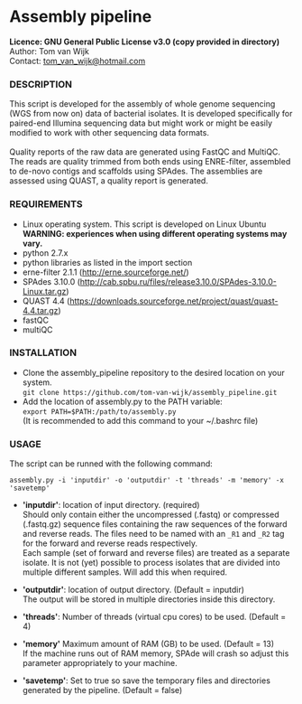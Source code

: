 # Assembly pipeline

**Licence:	GNU General Public License v3.0 (copy provided in directory)**<br />
Author:		Tom van Wijk<br />
Contact:	tom_van_wijk@hotmail.com<br />

### DESCRIPTION

This script is developed for the assembly of whole genome sequencing
(WGS from now on) data of bacterial isolates. It is developed
specifically for paired-end Illumina sequencing data but might work
or might be easily modified to work with other sequencing data formats.<br /><br />
Quality reports of the raw data are generated using FastQC and MultiQC.
The reads are quality trimmed from both ends using ENRE-filter,
assembled to de-novo contigs and scaffolds using SPAdes.
The assemblies are assessed using QUAST, a quality report is generated.

### REQUIREMENTS

-	Linux operating system. This script is developed on Linux Ubuntu<br />
	**WARNING: experiences when using different operating systems may vary.**
-	python 2.7.x
-	python libraries as listed in the import section
-	erne-filter 2.1.1 (http://erne.sourceforge.net/)
-	SPAdes 3.10.0 (http://cab.spbu.ru/files/release3.10.0/SPAdes-3.10.0-Linux.tar.gz)
-	QUAST 4.4 (https://downloads.sourceforge.net/project/quast/quast-4.4.tar.gz)
-	fastQC
-	multiQC

### INSTALLATION

-	Clone the assembly_pipeline repository to the desired location on your system.<br />
	`git clone https://github.com/tom-van-wijk/assembly_pipeline.git`
-	Add the location of assembly.py to the PATH variable:<br />
	`export PATH=$PATH:/path/to/assembly.py`<br />
	(It is recommended to add this command to your ~/.bashrc file)

### USAGE

The script can be runned with the following command:<br />

`assembly.py -i 'inputdir' -o 'outputdir' -t 'threads' -m 'memory' -x 'savetemp'`

-	**'inputdir'**: location of input directory. (required)<br />
	Should only contain either the uncompressed (.fastq)
	or compressed (.fastq.gz) sequence files containing the
	raw sequences of the forward and reverse reads.
	The files need to be named with an `_R1` and `_R2` tag
	for the forward and reverse reads respectively.<br />
	Each sample (set of forward and reverse files) are
	treated as a separate isolate. It is not (yet) possible
	to process isolates that are divided into multiple
	different samples. Will add this when required.

-	**'outputdir'**: location of output directory. (Default = inputdir)<br />
	The output will be stored in multiple directories inside
	this directory.

-	**'threads'**: Number of threads (virtual cpu cores) to be used. (Default = 4)

-	**'memory'** Maximum amount of RAM (GB) to be used. (Default = 13)<br />
	If the machine runs out of RAM memory, SPAde will crash
	so adjust this parameter appropriately to your machine.

-	**'savetemp'**: Set to true so save the temporary files and
	directories generated by the pipeline. (Default = false)


